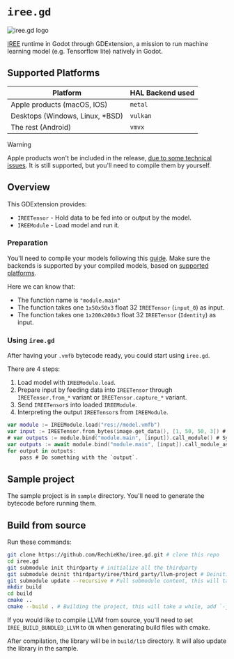 # `iree.gd`

![iree.gd logo](./graphics/logo.svg)

[IREE](https://github.com/openxla/iree) runtime in Godot through GDExtension, a mission to run machine learning model (e.g. Tensorflow lite) natively in Godot.

## Supported Platforms

| Platform                         | HAL Backend used |
| -------------------------------- | ---------------- |
| Apple products (macOS, IOS)      | `metal`          |
| Desktops (Windows, Linux, \*BSD) | `vulkan`         |
| The rest (Android)               | `vmvx`           |

> [!WARNING]
> Apple products won't be included in the release,
> [due to some technical issues](https://github.com/RechieKho/iree.gd/discussions/57).
> It is still supported, but you'll need to compile them by yourself.

## Overview

This GDExtension provides:

- `IREETensor` - Hold data to be fed into or output by the model.
- `IREEModule` - Load model and run it.

### Preparation

You'll need to compile your models following this [guide](https://openxla.github.io/iree/guides/).
Make sure the backends is supported by your compiled models, based on [supported platforms](#supported-platforms).

Here we can know that:

- The function name is `"module.main"`
- The function takes one `1x50x50x3` float 32 `IREETensor` (`input_0`) as input.
- The function takes one `1x200x200x3` float 32 `IREETensor` (`Identity`) as input.

### Using `iree.gd`

After having your `.vmfb` bytecode ready, you could start using `iree.gd`.

There are 4 steps:

1. Load model with `IREEModule.load`.
2. Prepare input by feeding data into `IREETensor` through `IREETensor.from_*` variant or `IREETensor.capture_*` variant.
3. Send `IREETensor`s into loaded `IREEModule`.
4. Interpreting the output `IREETensor`s from `IREEModule`.

```swift
var module := IREEModule.load("res://model.vmfb")
var input := IREETensor.from_bytes(image.get_data(), [1, 50, 50, 3]) # Remember to consider the input type.
# var outputs := module.bind("module.main", [input]).call_module() # Synchronous execution.
var outputs := await module.bind("module.main", [input]).call_module_async().completed # Asynchronous execution.
for output in outputs:
    pass # Do something with the `output`.
```

## Sample project

The sample project is in `sample` directory. You'll need to generate the bytecode before running them.

## Build from source

Run these commands:

```sh
git clone https://github.com/RechieKho/iree.gd.git # clone this repo
cd iree.gd
git submodule init thirdparty # initialize all the thirdparty
git submodule deinit thirdparty/iree/third_party/llvm-project # Deinitialize llvm, we are not compiling the compiler.
git submodule update --recursive # Pull submodule content, this will take a while.
mkdir build
cd build
cmake ..
cmake --build . # Building the project, this will take a while, add `-j` flag to make it faster.
```

If you would like to compile LLVM from source, you'll need to set `IREE_BUILD_BUNDLED_LLVM` to `ON` when generating build files with cmake.

After compilation, the library will be in `build/lib` directory.
It will also update the library in the sample.
